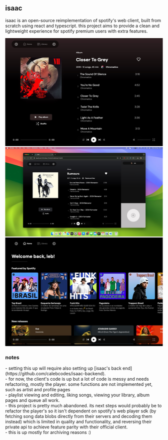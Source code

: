 <h2>isaac</h2>

<p>isaac is an open-source reimplementation of spotify's web client, built from scratch using react and typescript. this project aims to provide a clean and lightweight experience for spotify premium users with extra features.</p>

![screenshot 1](./public/assets/readme/pic1.jpeg)
![screenshot 2](./public/assets/readme/pic2.jpeg)
![screenshot 3](./public/assets/readme/pic3.jpeg)

<h3>notes</h3>
- setting this up will require also setting up [isaac's back end](https://github.com/caIebcodes/isaac-backend).<br/>
- for now, the client's code is up but a lot of code is messy and needs refactoring, mostly the player. some functions are not implemented yet, such as artist and profile pages<br/>
- playlist viewing and editing, liking songs, viewing your library, album pages and queue all work.<br/>
- this project is pretty much abandoned. its next steps would probably be to refactor the player's so it isn't dependent on spotify's web player sdk (by fetching song data blobs directly from their servers and decoding them instead) which is limited in quality and functionality, and reversing their private api to achieve feature parity with their official client.<br/>
- this is up mostly for archiving reasons :)<br/>
